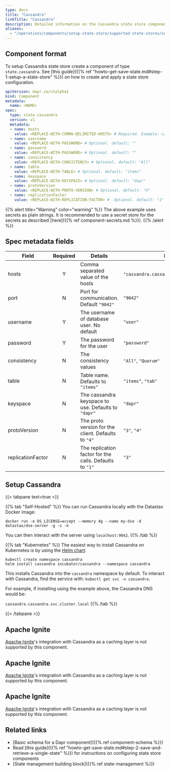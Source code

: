 ```yaml
---
type: docs
title: "Cassandra"
linkTitle: "Cassandra"
description: Detailed information on the Cassandra state store component
aliases:
  - "/operations/components/setup-state-store/supported-state-stores/setup-cassandra/"
---
```


## Component format

To setup Cassandra state store create a component of type `state.cassandra`. See [this guide]({{% ref "howto-get-save-state.md#step-1-setup-a-state-store" %}}) on how to create and apply a state store configuration.

```yaml
apiVersion: dapr.io/v1alpha1
kind: Component
metadata:
  name: <NAME>
spec:
  type: state.cassandra
  version: v1
  metadata:
  - name: hosts
    value: <REPLACE-WITH-COMMA-DELIMITED-HOSTS> # Required. Example: cassandra.cassandra.svc.cluster.local
  - name: username
    value: <REPLACE-WITH-PASSWORD> # Optional. default: ""
  - name: password
    value: <REPLACE-WITH-PASSWORD> # Optional. default: ""
  - name: consistency
    value: <REPLACE-WITH-CONSISTENCY> # Optional. default: "All"
  - name: table
    value: <REPLACE-WITH-TABLE> # Optional. default: "items"
  - name: keyspace
    value: <REPLACE-WITH-KEYSPACE> # Optional. default: "dapr"
  - name: protoVersion
    value: <REPLACE-WITH-PROTO-VERSION> # Optional. default: "4"
  - name: replicationFactor
    value: <REPLACE-WITH-REPLICATION-FACTOR> #  Optional. default: "1"
```

{{% alert title="Warning" color="warning" %}}
The above example uses secrets as plain strings. It is recommended to use a secret store for the secrets as described [here]({{% ref component-secrets.md %}}).
{{% /alert %}}

## Spec metadata fields

| Field              | Required | Details | Example |
|--------------------|:--------:|---------|---------|
| hosts             | Y        | Comma separated value of the hosts | `"cassandra.cassandra.svc.cluster.local"`.
| port              | N        |  Port for communication. Default `"9042"` | `"9042"`
| username          | Y        | The username of database user. No default | `"user"`
| password          | Y        | The password for the user  | `"password"`
| consistency       | N        | The consistency values | `"All"`, `"Quorum"`
| table             | N        | Table name. Defaults to `"items"` | `"items"`, `"tab"`
| keyspace          | N        | The cassandra keyspace to use. Defaults to `"dapr"` | `"dapr"`
| protoVersion      | N        | The proto version for the client. Defaults to `"4"` | `"3"`, `"4"`
| replicationFactor | N        | The replication factor for the calls. Defaults to `"1"` | `"3"`

## Setup Cassandra

{{< tabpane text=true >}}

{{% tab "Self-Hosted" %}}
You can run Cassandra locally with the Datastax Docker image:

```
docker run -e DS_LICENSE=accept --memory 4g --name my-dse -d datastax/dse-server -g -s -k
```

You can then interact with the server using `localhost:9042`.
{{% /tab %}}

{{% tab "Kubernetes" %}}
The easiest way to install Cassandra on Kubernetes is by using the [Helm chart](https://github.com/helm/charts/tree/master/incubator/cassandra):

```
kubectl create namespace cassandra
helm install cassandra incubator/cassandra --namespace cassandra
```

This installs Cassandra into the `cassandra` namespace by default.
To interact with Cassandra, find the service with: `kubectl get svc -n cassandra`.

For example, if installing using the example above, the Cassandra DNS would be:

`cassandra.cassandra.svc.cluster.local`
{{% /tab %}}

{{< /tabpane >}}

## Apache Ignite

[Apache Ignite](https://ignite.apache.org/)'s integration with Cassandra as a caching layer is not supported by this component.

## Apache Ignite

[Apache Ignite](https://ignite.apache.org/)'s integration with Cassandra as a caching layer is not supported by this component.

## Apache Ignite

[Apache Ignite](https://ignite.apache.org/)'s integration with Cassandra as a caching layer is not supported by this component.

## Related links
- [Basic schema for a Dapr component]({{% ref component-schema %}})
- Read [this guide]({{% ref "howto-get-save-state.md#step-2-save-and-retrieve-a-single-state" %}}) for instructions on configuring state store components
- [State management building block]({{% ref state-management %}})
